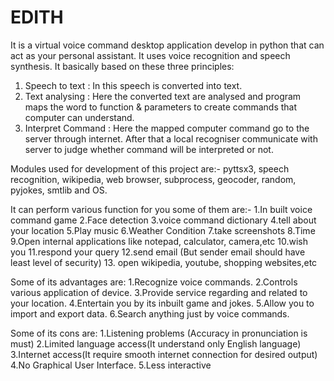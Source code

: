 # EDITH
It is a virtual voice command desktop application develop in python that can act as your personal assistant.
It uses voice recognition and speech synthesis.
It basically based on these three principles:
1.  Speech to text : In this speech is converted into text.
2.  Text analysing : Here the converted text are analysed and program maps the word to function &     parameters to create commands that computer can understand.
3.  Interpret Command : Here the mapped computer command go to the server through internet. After that a local recogniser communicate with server to judge whether command will be interpreted or not.

Modules used for development of this project are:-
pyttsx3, speech recognition, wikipedia,
web browser, subprocess, geocoder,
random, pyjokes, smtlib and OS.



It can perform various function for you some of them are:-
1.In built voice command game 
2.Face detection
3.voice command dictionary
4.tell about your location
5.Play music
6.Weather Condition
7.take screenshots
8.Time 
9.Open internal applications like notepad, calculator, camera,etc
10.wish you
11.respond your query 
12.send email (But sender email should have least level of security)
13. open wikipedia, youtube, shopping websites,etc
  
Some of its advantages are:
1.Recognize voice commands.
2.Controls various application of device.
3.Provide service regarding and related to your location.
4.Entertain you by its inbuilt game and jokes.
5.Allow you to import and export data.
6.Search anything just by voice commands.

Some of its cons are:
1.Listening problems (Accuracy in pronunciation is must)
2.Limited language access(It understand only English language)
3.Internet access(It require smooth internet connection for desired output)
4.No Graphical User Interface.
5.Less interactive
